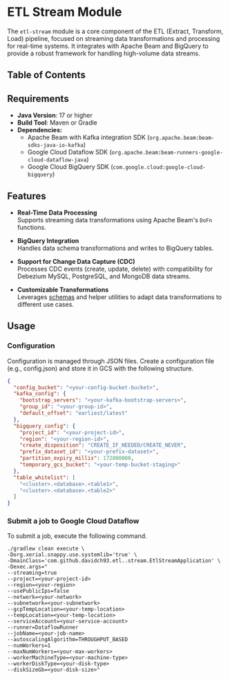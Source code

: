 # ETL Stream Module

The `etl-stream` module is a core component of the ETL (Extract, Transform, Load) pipeline, 
focused on streaming data transformations and processing for real-time systems. 
It integrates with Apache Beam and BigQuery to provide a robust framework for handling high-volume data streams.

## Table of Contents

## Requirements

- **Java Version**: 17 or higher
- **Build Tool**: Maven or Gradle
- **Dependencies:**
  - Apache Beam with Kafka integration SDK (`org.apache.beam:beam-sdks-java-io-kafka`)
  - Google Cloud Dataflow SDK (`org.apache.beam:beam-runners-google-cloud-dataflow-java`)
  - Google Cloud BigQuery SDK (`com.google.cloud:google-cloud-bigquery`)

## Features

- **Real-Time Data Processing**  
  Supports streaming data transformations using Apache Beam's `DoFn` functions.

- **BigQuery Integration**  
  Handles data schema transformations and writes to BigQuery tables.

- **Support for Change Data Capture (CDC)**  
  Processes CDC events (create, update, delete) with compatibility for Debezium MySQL, PostgreSQL, and MongoDB data streams.

- **Customizable Transformations**  
  Leverages [schemas](https://github.com/davidch93/etl/tree/main/etl-core#schema) and helper utilities to adapt data transformations to different use cases.  

## Usage

### Configuration

Configuration is managed through JSON files. Create a configuration file (e.g., config.json) and store it in GCS
with the following structure.

```json
{
  "config_bucket": "<your-config-bucket-bucket>",
  "kafka_config": {
    "bootstrap_servers": "<your-kafka-bootstrap-servers>",
    "group_id": "<your-group-id>",
    "default_offset": "earliest/latest"
  },
  "bigquery_config": {
    "project_id": "<your-project-id>",
    "region": "<your-region-id>",
    "create_disposition": "CREATE_IF_NEEDED/CREATE_NEVER",
    "prefix_dataset_id": "<your-prefix-dataset>",
    "partition_expiry_millis": 172800000,
    "temporary_gcs_bucket": "<your-temp-bucket-staging>"
  },
  "table_whitelist": [
    "<cluster>.<database>.<table1>",
    "<cluster>.<database>.<table2>"
  ]
}
```

### Submit a job to Google Cloud Dataflow

To submit a job, execute the following command.

```shell
./gradlew clean execute \
-Dorg.xerial.snappy.use.systemlib='true' \
-DmainClass='com.github.davidch93.etl..stream.EtlStreamApplication' \
-Dexec.args="
--streaming=true
--project=<your-project-id>
--region=<your-region>
--usePublicIps=false
--network=<your-network>
--subnetwork=<your-subnetwork>
--gcpTempLocation=<your-temp-location>
--tempLocation=<your-temp-location>
--serviceAccount=<your-service-account>
--runner=DataflowRunner
--jobName=<your-job-name>
--autoscalingAlgorithm=THROUGHPUT_BASED
--numWorkers=1
--maxNumWorkers=<your-max-workers>
--workerMachineType=<your-machine-type>
--workerDiskType=<your-disk-type>
--diskSizeGb=<your-disk-size>"
```
